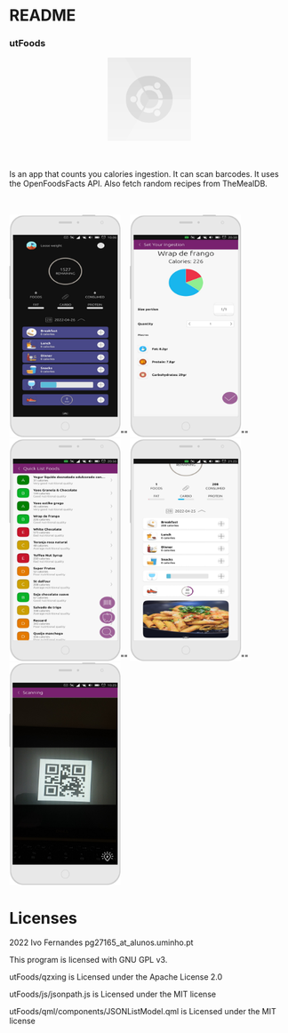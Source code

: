 # README
### utFoods

<div align="center"><img img height="150px;" width="150px" src="https://github.com/ivoxavier/thesis/blob/main/utFoods/assets/logo.svg" /></div>

<br>
<br>

Is an app that counts you calories ingestion. It can scan barcodes. It uses the OpenFoodsFacts API. Also fetch random recipes from TheMealDB.

<br>
<br>

<div><span display= "inline;"><img height="400px;" width="200px";  src="https://github.com/ivoxavier/thesis/blob/main/images/img_8.png" />"" <img height="400px;" width="200px" src="https://github.com/ivoxavier/thesis/blob/main/images/img_5.png" />"" <img height="400px;" width="200px" src="https://github.com/ivoxavier/thesis/blob/main/images/img_3.png" />"" <img height="400px;" width="200px" src="https://github.com/ivoxavier/thesis/blob/main/images/img_1.png" />"" <img height="400px;" width="200px" src="https://github.com/ivoxavier/thesis/blob/main/images/img_7.png" /></span></div>


# Licenses

2022  Ivo Fernandes pg27165_at_alunos.uminho.pt
 
 This program is licensed with GNU GPL v3.

 utFoods/qzxing is Licensed under the Apache License 2.0
 
 utFoods/js/jsonpath.js is Licensed under the MIT license
 
 utFoods/qml/components/JSONListModel.qml is Licensed under the MIT license
 
 

